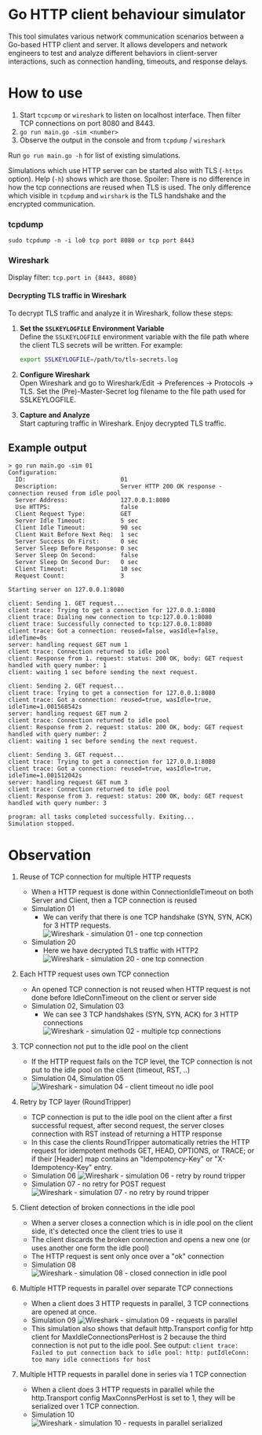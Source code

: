 # Go HTTP client behaviour simulator

This tool simulates various network communication scenarios between a Go-based HTTP client and server.
It allows developers and network engineers to test and analyze different behaviors in client-server interactions,
such as connection handling, timeouts, and response delays.

# How to use

1. Start `tcpcump` or `wireshark` to listen on localhost interface. Then filter TCP connections on port 8080 and 8443.
2. `go run main.go -sim <number>`
3. Observe the output in the console and from `tcpdump` / `wireshark`

Run `go run main.go -h` for list of existing simulations.

Simulations which use HTTP server can be started also with TLS (`-https` option). Help (`-h`) shows which are those.
Spoiler: There is no difference in how the tcp connections are reused when TLS is used. The only difference 
which visible in `tcpdump` and `wirshark` is the TLS handshake and the encrypted communication.
 
### tcpdump
```shell
sudo tcpdump -n -i lo0 tcp port 8080 or tcp port 8443
```

### Wireshark
Display filter: `tcp.port in {8443, 8080}`


#### Decrypting TLS traffic in Wireshark
To decrypt TLS traffic and analyze it in Wireshark, follow these steps:

1. **Set the `SSLKEYLOGFILE` Environment Variable**  
   Define the `SSLKEYLOGFILE` environment variable with the file path where the client TLS secrets will be written. For example:

   ```bash
   export SSLKEYLOGFILE=/path/to/tls-secrets.log
   
2. **Configure Wireshark**  
    Open Wireshark and go to Wireshark/Edit → Preferences → Protocols → TLS.
    Set the (Pre)-Master-Secret log filename to the file path used for SSLKEYLOGFILE.

3. **Capture and Analyze**  
    Start capturing traffic in Wireshark.
    Enjoy decrypted TLS traffic.

## Example output

```shell
> go run main.go -sim 01
Configuration:
  ID:                           01
  Description:                  Server HTTP 200 OK response - connection reused from idle pool
  Server Address:               127.0.0.1:8080
  Use HTTPS:                    false
  Client Request Type:          GET
  Server Idle Timeout:          5 sec
  Client Idle Timeout:          90 sec
  Client Wait Before Next Req:  1 sec
  Server Success On First:      0 sec
  Server Sleep Before Response: 0 sec
  Server Sleep On Second:       false
  Server Sleep On Second Dur:   0 sec
  Client Timeout:               10 sec
  Request Count:                3

Starting server on 127.0.0.1:8080

client: Sending 1. GET request...
client trace: Trying to get a connection for 127.0.0.1:8080
client trace: Dialing new connection to tcp:127.0.0.1:8080
client trace: Successfully connected to tcp:127.0.0.1:8080
client trace: Got a connection: reused=false, wasIdle=false, idleTime=0s
server: handling request GET num 1
client trace: Connection returned to idle pool
client: Response from 1. request: status: 200 OK, body: GET request handled with query number: 1
client: waiting 1 sec before sending the next request.

client: Sending 2. GET request...
client trace: Trying to get a connection for 127.0.0.1:8080
client trace: Got a connection: reused=true, wasIdle=true, idleTime=1.001568542s
server: handling request GET num 2
client trace: Connection returned to idle pool
client: Response from 2. request: status: 200 OK, body: GET request handled with query number: 2
client: waiting 1 sec before sending the next request.

client: Sending 3. GET request...
client trace: Trying to get a connection for 127.0.0.1:8080
client trace: Got a connection: reused=true, wasIdle=true, idleTime=1.001512042s
server: handling request GET num 3
client trace: Connection returned to idle pool
client: Response from 3. request: status: 200 OK, body: GET request handled with query number: 3

program: all tasks completed successfully. Exiting...
Simulation stopped.
```


# Observation

1. Reuse of TCP connection for multiple HTTP requests
    - When a HTTP request is done within ConnectionIdleTimeout on both Server and Client, then a TCP connection is
      reused
    - Simulation 01
      - We can verify that there is one TCP handshake (SYN, SYN, ACK) for 3 HTTP requests.
      ![Wireshark - simulation 01 - one tcp connection](./img/01-one_tcp_con.png)
    - Simulation 20
      - Here we have decrypted TLS traffic with HTTP2
        ![Wireshark - simulation 20 - one tcp connection](./img/20-http2-one_tcp_con.png)

2. Each HTTP request uses own TCP connection
    - An opened TCP connection is not reused when HTTP request is not done before IdleConnTimeout on the client or
      server side
    - Simulation 02, Simulation 03
      - We can see 3 TCP handshakes (SYN, SYN, ACK) for 3 HTTP connections
      ![Wireshark - simulation 02 - multiple tcp connections](./img/02-three_tcp_cons.png)
      
3. TCP connection not put to the idle pool on the client
    - If the HTTP request fails on the TCP level, the TCP connection is not put to the idle pool on the client (timeout,
      RST, ..)
    - Simulation 04, Simulation 05
      ![Wireshark - simulation 04 - client timeout no idle pool](./img/04-client-timeout-no-idle-pool.png)

4. Retry by TCP layer (RoundTripper)
    - TCP connection is put to the idle pool on the client after a first successful request, after second request, the
      server closes connection with RST instead of returning a HTTP response
    - In this case the clients RoundTripper automatically retries the HTTP request for idempotent methods GET, HEAD,
      OPTIONS, or TRACE;
      or if their [Header] map contains an "Idempotency-Key" or "X-Idempotency-Key" entry.
    - Simulation 06
      ![Wireshark - simulation 06 - retry by round tripper](./img/06-retry-by-round-tripper.png)
    - Simulation 07 - no retry for POST request
      ![Wireshark - simulation 07 - no retry by round tripper](./img/07-no-retry-for-post.png)

5. Client detection of broken connections in the idle pool
    - When a server closes a connection which is in idle pool on the client side, it's detected once the client tries
      to use it
    - The client discards the broken connection and opens a new one (or uses another one form the idle pool)
    - The HTTP request is sent only once over a "ok" connection
    - Simulation 08
      ![Wireshark - simulation 08 - closed connection in idle pool](./img/08-closed-conn-detect-on-client.png)

6. Multiple HTTP requests in parallel over separate TCP connections
    - When a client does 3 HTTP requests in parallel, 3 TCP connections are opened at once.
    - Simulation 09
      ![Wireshark - simulation 09 - requests in parallel](./img/09-requests-in-parallel.png)
     - This simulation also shows that default http.Transport config for http client for MaxIdleConnectionsPerHost is 2 because the third connection is not put to the idle pool. See output: `client trace: Failed to put connection back to idle pool: http: putIdleConn: too many idle connections for host`
     
7. Multiple HTTP requests in parallel done in series via 1 TCP connection
    - When a client does 3 HTTP requests in parallel while the http.Transport config MaxConnsPerHost is set to 1, they will be serialized over 1 TCP connection.
    - Simulation 10
      ![Wireshark - simulation 10 - requests in parallel serialized](./img/10-requests-in-parallel-not-really.png)

